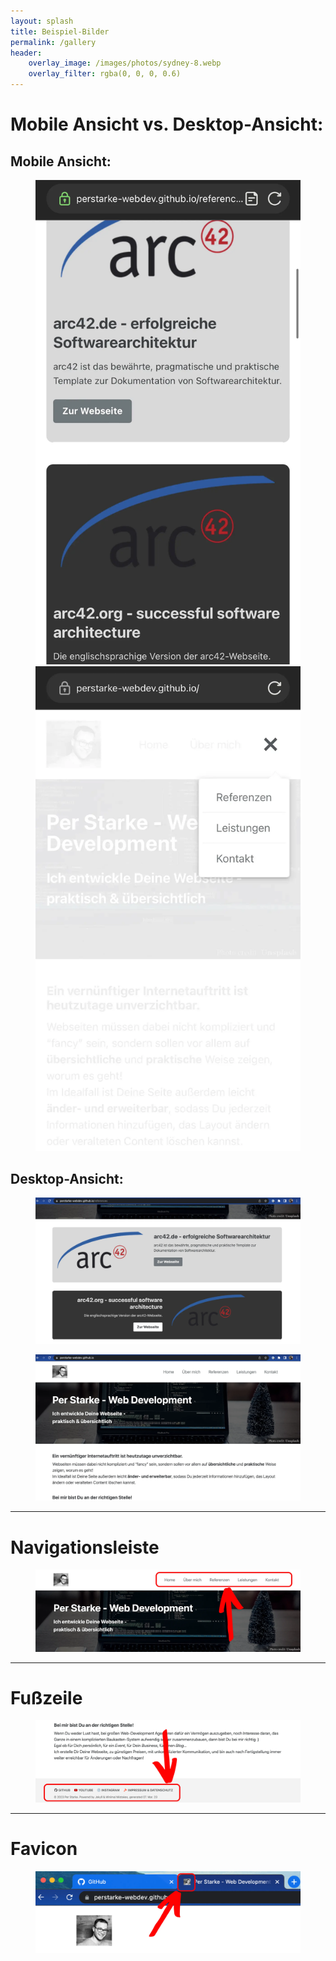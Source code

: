 ```yaml
---
layout: splash
title: Beispiel-Bilder
permalink: /gallery
header:
    overlay_image: /images/photos/sydney-8.webp
    overlay_filter: rgba(0, 0, 0, 0.6)
---
```


# Mobile Ansicht vs. Desktop-Ansicht:

<div class="grid-container small-container" markdown="1">

<div class="box light_blue" markdown="1">

## Mobile Ansicht:

<figure>
  <img class="max300" src="/images/gallery/mobile1.webp"/>
  <img class="max300" src="/images/gallery/mobile2.webp"/>
</figure>

</div>

<div class="box light_blue" markdown="1">

## Desktop-Ansicht:

<figure>
  <img src="/images/gallery/desktop1.webp"/>
</figure>
<figure>
  <img src="/images/gallery/desktop2.webp"/>
</figure>

</div>

</div>

<hr class="big-sep"> 

# Navigationsleiste
<div class="box light_blue" markdown="1">
<figure>
  <img src="/images/gallery/nav.webp"/>
</figure>
</div>

<hr class="big-sep"> 

# Fußzeile
<div class="box light_blue" markdown="1">
<figure>
  <img src="/images/gallery/footer.webp"/>
</figure>
</div>

<hr class="big-sep"> 

# Favicon
<div class="box light_blue" markdown="1">
<figure>
  <img src="/images/gallery/favicon.webp"/>
</figure>
</div>
